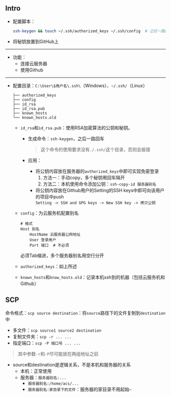 ## Intro
+ 配置脚本：
	```bash
	ssh-keygen && touch ~/.ssh/authorized_keys ~/.ssh/config  # 之后一路回车+y
	```
+ 将秘钥放置到GitHub上

---

+ 功能：
	+ 连接云服务器
	+ 使用Github

---

+ 配置目录：`C:\User\$用户名\.ssh\`（Windows）、`~/.ssh/`（Linux）
	```
	├── authorized_keys
	├── config
	├── id_rsa
	├── id_rsa.pub
	├── known_hosts
	└── known_hosts.old
	```

	+ `id_rsa`和`id_rsa.pub`：使用RSA加密算法的公钥和秘钥。
		+ 生成命令：`ssh-keygen`，之后一路回车
			>这个命令的使用要求没有`./.ssh/`这个目录，否则会报错

		+ 应用：
			+ 将公钥内容放在服务器的`authorized_keys`中即可实现免密登录
				1. 方法一：手动copy，多个秘钥用回车隔开
				2. 方法二：本机使用命令添加公钥：`ssh-copy-id 服务器别名`
			+ 将公钥内容放在Github用户的Setting的SSH keys中即可向该用户的项目中push  
				`Setting -> SSH and GPG keys -> New SSH key -> 拷贝公钥`
	 + `config`：为云服务机配置别名
		```
		# 格式
		Host 别名
			HostName 云服务器公网地址
			User 登录用户
			Port 端口  # 不必须
		```
		必须Tab缩进，多个服务器别名用空行分开
  
	 + `authorized_keys`：如上所述
	 + `known_hosts`和`know_hosts.old`：记录本机ssh到的机器（包括云服务机和Github）

## SCP
命令格式：`scp source destination`：将`source`路径下的文件复制到`destination`中

+ 多文件：`scp source1 source2 destination`
+ 复制文件夹：`scp -r ... ...`
+ 指定端口：`scp -P 端口号 ... ...`

> 其中参数`-r`和`-P`尽可能放在两组地址之前

+ source和destination是逻辑关系，不是本机和服务器的关系
	+ 本机：正常使用
	+ 服务器：`服务器别名:...`
		+ `服务器别名:/home/acs/...`
		+ `服务器别名:家目录下的文件`：服务器的家目录不用起始`~`